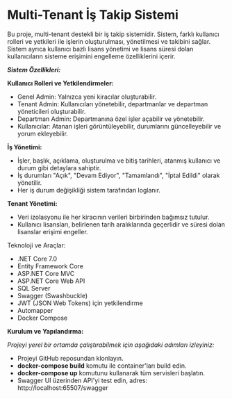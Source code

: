 # Multi-Tenant İş Takip Sistemi

Bu proje, multi-tenant destekli bir iş takip sistemidir. Sistem, farklı kullanıcı rolleri ve yetkileri ile işlerin oluşturulması, yönetilmesi ve takibini sağlar. Sistem ayrıca kullanıcı bazlı lisans yönetimi ve lisans süresi dolan kullanıcıların sisteme erişimini engelleme özelliklerini içerir.

***Sistem Özellikleri:***

**Kullanıcı Rolleri ve Yetkilendirmeler:**
- Genel Admin: Yalnızca yeni kiracılar oluşturabilir.
- Tenant Admin: Kullanıcıları yönetebilir, departmanlar ve departman yöneticileri oluşturabilir.
- Departman Admin: Departmanına özel işler açabilir ve yönetebilir.
- Kullanıcılar: Atanan işleri görüntüleyebilir, durumlarını güncelleyebilir ve yorum ekleyebilir.

**İş Yönetimi:**

- İşler, başlık, açıklama, oluşturulma ve bitiş tarihleri, atanmış kullanıcı ve durum gibi detaylara sahiptir.
- İş durumları "Açık", "Devam Ediyor", "Tamamlandı", "İptal Edildi" olarak yönetilir.
- Her iş durum değişikliği sistem tarafından loglanır.

**Tenant Yönetimi:**

- Veri izolasyonu ile her kiracının verileri birbirinden bağımsız tutulur.
- Kullanıcı lisansları, belirlenen tarih aralıklarında geçerlidir ve süresi dolan lisanslar erişimi engeller.

Teknoloji ve Araçlar:
- .NET Core 7.0
- Entity Framework Core
- ASP.NET Core MVC
- ASP.NET Core Web API
- SQL Server
- Swagger (Swashbuckle)
- JWT (JSON Web Tokens) için yetkilendirme
- Automapper
- Docker Compose

**Kurulum ve Yapılandırma:**

*Projeyi yerel bir ortamda çalıştırabilmek için aşağıdaki adımları izleyiniz:*

- Projeyi GitHub reposundan klonlayın.
- ****docker-compose build**** komutu ile container'ları build edin.
- ****docker-compose up**** komutunu kullanarak tüm servisleri başlatın.
- Swagger UI üzerinden API'yi test edin,
        adres: http://localhost:65507/swagger
